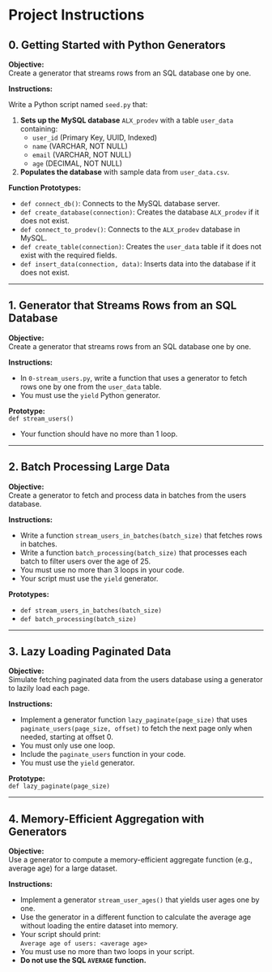 # Project Instructions

## 0. Getting Started with Python Generators

**Objective:**  
Create a generator that streams rows from an SQL database one by one.

**Instructions:**

Write a Python script named `seed.py` that:

1. **Sets up the MySQL database** `ALX_prodev` with a table `user_data` containing:
    - `user_id` (Primary Key, UUID, Indexed)
    - `name` (VARCHAR, NOT NULL)
    - `email` (VARCHAR, NOT NULL)
    - `age` (DECIMAL, NOT NULL)
2. **Populates the database** with sample data from `user_data.csv`.

**Function Prototypes:**
- `def connect_db()`: Connects to the MySQL database server.
- `def create_database(connection)`: Creates the database `ALX_prodev` if it does not exist.
- `def connect_to_prodev()`: Connects to the `ALX_prodev` database in MySQL.
- `def create_table(connection)`: Creates the `user_data` table if it does not exist with the required fields.
- `def insert_data(connection, data)`: Inserts data into the database if it does not exist.

---

## 1. Generator that Streams Rows from an SQL Database

**Objective:**  
Create a generator that streams rows from an SQL database one by one.

**Instructions:**

- In `0-stream_users.py`, write a function that uses a generator to fetch rows one by one from the `user_data` table.
- You must use the `yield` Python generator.

**Prototype:**  
`def stream_users()`

- Your function should have no more than 1 loop.

---

## 2. Batch Processing Large Data

**Objective:**  
Create a generator to fetch and process data in batches from the users database.

**Instructions:**

- Write a function `stream_users_in_batches(batch_size)` that fetches rows in batches.
- Write a function `batch_processing(batch_size)` that processes each batch to filter users over the age of 25.
- You must use no more than 3 loops in your code.
- Your script must use the `yield` generator.

**Prototypes:**
- `def stream_users_in_batches(batch_size)`
- `def batch_processing(batch_size)`

---

## 3. Lazy Loading Paginated Data

**Objective:**  
Simulate fetching paginated data from the users database using a generator to lazily load each page.

**Instructions:**

- Implement a generator function `lazy_paginate(page_size)` that uses `paginate_users(page_size, offset)` to fetch the next page only when needed, starting at offset 0.
- You must only use one loop.
- Include the `paginate_users` function in your code.
- You must use the `yield` generator.

**Prototype:**  
`def lazy_paginate(page_size)`

---

## 4. Memory-Efficient Aggregation with Generators

**Objective:**  
Use a generator to compute a memory-efficient aggregate function (e.g., average age) for a large dataset.

**Instructions:**

- Implement a generator `stream_user_ages()` that yields user ages one by one.
- Use the generator in a different function to calculate the average age without loading the entire dataset into memory.
- Your script should print:  
  `Average age of users: <average age>`
- You must use no more than two loops in your script.
- **Do not use the SQL `AVERAGE` function.**